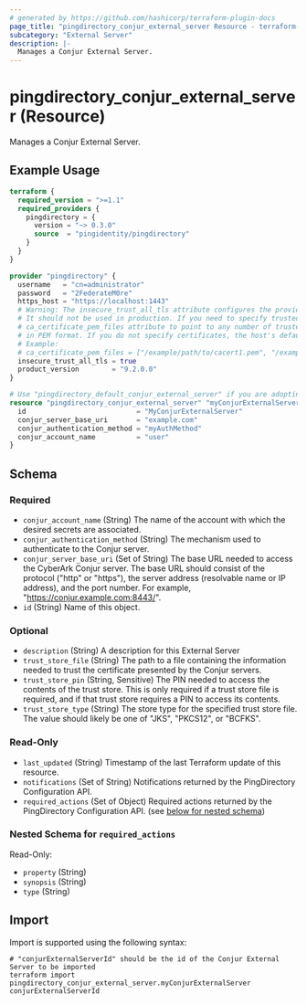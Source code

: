 ```yaml
---
# generated by https://github.com/hashicorp/terraform-plugin-docs
page_title: "pingdirectory_conjur_external_server Resource - terraform-provider-pingdirectory"
subcategory: "External Server"
description: |-
  Manages a Conjur External Server.
---
```


# pingdirectory_conjur_external_server (Resource)

Manages a Conjur External Server.

## Example Usage

```terraform
terraform {
  required_version = ">=1.1"
  required_providers {
    pingdirectory = {
      version = "~> 0.3.0"
      source  = "pingidentity/pingdirectory"
    }
  }
}

provider "pingdirectory" {
  username   = "cn=administrator"
  password   = "2FederateM0re"
  https_host = "https://localhost:1443"
  # Warning: The insecure_trust_all_tls attribute configures the provider to trust any certificate presented by the PingDirectory server.
  # It should not be used in production. If you need to specify trusted CA certificates, use the
  # ca_certificate_pem_files attribute to point to any number of trusted CA certificate files
  # in PEM format. If you do not specify certificates, the host's default root CA set will be used.
  # Example:
  # ca_certificate_pem_files = ["/example/path/to/cacert1.pem", "/example/path/to/cacert2.pem"]
  insecure_trust_all_tls = true
  product_version        = "9.2.0.0"
}

# Use "pingdirectory_default_conjur_external_server" if you are adopting existing configuration from the PingDirectory server into Terraform
resource "pingdirectory_conjur_external_server" "myConjurExternalServer" {
  id                           = "MyConjurExternalServer"
  conjur_server_base_uri       = "example.com"
  conjur_authentication_method = "myAuthMethod"
  conjur_account_name          = "user"
}
```

<!-- schema generated by tfplugindocs -->
## Schema

### Required

- `conjur_account_name` (String) The name of the account with which the desired secrets are associated.
- `conjur_authentication_method` (String) The mechanism used to authenticate to the Conjur server.
- `conjur_server_base_uri` (Set of String) The base URL needed to access the CyberArk Conjur server. The base URL should consist of the protocol ("http" or "https"), the server address (resolvable name or IP address), and the port number. For example, "https://conjur.example.com:8443/".
- `id` (String) Name of this object.

### Optional

- `description` (String) A description for this External Server
- `trust_store_file` (String) The path to a file containing the information needed to trust the certificate presented by the Conjur servers.
- `trust_store_pin` (String, Sensitive) The PIN needed to access the contents of the trust store. This is only required if a trust store file is required, and if that trust store requires a PIN to access its contents.
- `trust_store_type` (String) The store type for the specified trust store file. The value should likely be one of "JKS", "PKCS12", or "BCFKS".

### Read-Only

- `last_updated` (String) Timestamp of the last Terraform update of this resource.
- `notifications` (Set of String) Notifications returned by the PingDirectory Configuration API.
- `required_actions` (Set of Object) Required actions returned by the PingDirectory Configuration API. (see [below for nested schema](#nestedatt--required_actions))

<a id="nestedatt--required_actions"></a>
### Nested Schema for `required_actions`

Read-Only:

- `property` (String)
- `synopsis` (String)
- `type` (String)

## Import

Import is supported using the following syntax:

```shell
# "conjurExternalServerId" should be the id of the Conjur External Server to be imported
terraform import pingdirectory_conjur_external_server.myConjurExternalServer conjurExternalServerId
```
